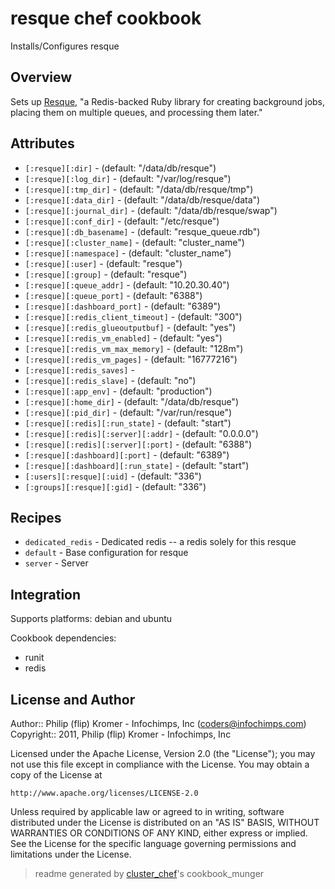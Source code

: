 # resque chef cookbook

Installs/Configures resque

## Overview

Sets up [Resque](https://github.com/defunkt/resque), "a Redis-backed Ruby library for creating background jobs, placing them on multiple queues, and processing them later."

## Attributes

* `[:resque][:dir]`                   -  (default: "/data/db/resque")
* `[:resque][:log_dir]`               -  (default: "/var/log/resque")
* `[:resque][:tmp_dir]`               -  (default: "/data/db/resque/tmp")
* `[:resque][:data_dir]`              -  (default: "/data/db/resque/data")
* `[:resque][:journal_dir]`           -  (default: "/data/db/resque/swap")
* `[:resque][:conf_dir]`              -  (default: "/etc/resque")
* `[:resque][:db_basename]`           -  (default: "resque_queue.rdb")
* `[:resque][:cluster_name]`          -  (default: "cluster_name")
* `[:resque][:namespace]`             -  (default: "cluster_name")
* `[:resque][:user]`                  -  (default: "resque")
* `[:resque][:group]`                 -  (default: "resque")
* `[:resque][:queue_addr]`            -  (default: "10.20.30.40")
* `[:resque][:queue_port]`            -  (default: "6388")
* `[:resque][:dashboard_port]`        -  (default: "6389")
* `[:resque][:redis_client_timeout]`  -  (default: "300")
* `[:resque][:redis_glueoutputbuf]`   -  (default: "yes")
* `[:resque][:redis_vm_enabled]`      -  (default: "yes")
* `[:resque][:redis_vm_max_memory]`   -  (default: "128m")
* `[:resque][:redis_vm_pages]`        -  (default: "16777216")
* `[:resque][:redis_saves]`           - 
* `[:resque][:redis_slave]`           -  (default: "no")
* `[:resque][:app_env]`               -  (default: "production")
* `[:resque][:home_dir]`              -  (default: "/data/db/resque")
* `[:resque][:pid_dir]`               -  (default: "/var/run/resque")
* `[:resque][:redis][:run_state]`     -  (default: "start")
* `[:resque][:redis][:server][:addr]` -  (default: "0.0.0.0")
* `[:resque][:redis][:server][:port]` -  (default: "6388")
* `[:resque][:dashboard][:port]`      -  (default: "6389")
* `[:resque][:dashboard][:run_state]` -  (default: "start")
* `[:users][:resque][:uid]`           -  (default: "336")
* `[:groups][:resque][:gid]`          -  (default: "336")

## Recipes 

* `dedicated_redis`          - Dedicated redis -- a redis solely for this resque
* `default`                  - Base configuration for resque
* `server`                   - Server
## Integration

Supports platforms: debian and ubuntu

Cookbook dependencies:
* runit
* redis


## License and Author

Author::                Philip (flip) Kromer - Infochimps, Inc (<coders@infochimps.com>)
Copyright::             2011, Philip (flip) Kromer - Infochimps, Inc

Licensed under the Apache License, Version 2.0 (the "License");
you may not use this file except in compliance with the License.
You may obtain a copy of the License at

    http://www.apache.org/licenses/LICENSE-2.0

Unless required by applicable law or agreed to in writing, software
distributed under the License is distributed on an "AS IS" BASIS,
WITHOUT WARRANTIES OR CONDITIONS OF ANY KIND, either express or implied.
See the License for the specific language governing permissions and
limitations under the License.

> readme generated by [cluster_chef](http://github.com/infochimps/cluster_chef)'s cookbook_munger
